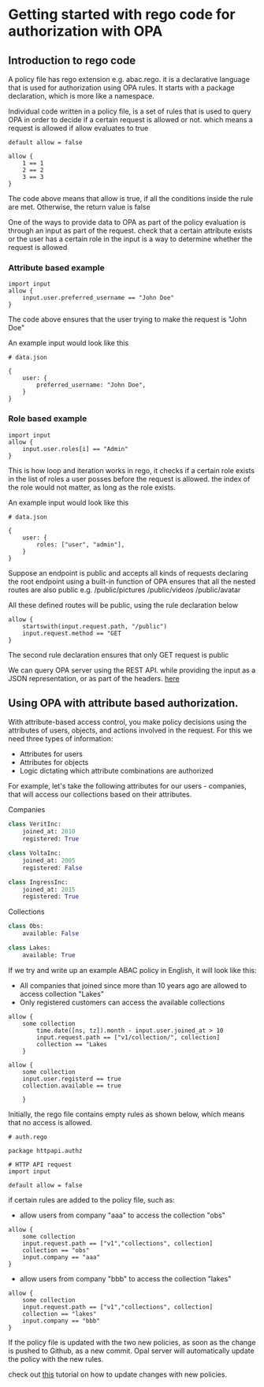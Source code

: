# Getting started with rego code for authorization with OPA

## Introduction to rego code

A policy file has rego extension e.g. abac.rego. it is a declarative language that is used for authorization using OPA rules.
It starts with a package declaration, which is more like a namespace.

Individual code written in a policy file, is a set of rules that is used to query OPA in order to decide if a certain request is allowed or not.
which means a request is allowed if allow evaluates to true
```
default allow = false

allow {
    1 == 1
    2 == 2
    3 == 3
}
```
The code above means that allow is true, if all the conditions inside the rule are met. Otherwise, the return value is false


One of the ways to provide data to OPA as part of the policy evaluation is through an input as part of the request.
check that a certain attribute exists or the user has a certain role in the input is a way to determine whether the request is allowed

### Attribute based example
```
import input
allow {
    input.user.preferred_username == "John Doe"
}
```
The code above ensures that the user trying to make the request is "John Doe"

An example input would look like this
```
# data.json

{
    user: {
        preferred_username: "John Doe",
    }
}
```

### Role based example
```
import input
allow {
    input.user.roles[i] == "Admin"
}
```
This is how loop and iteration works in rego, it checks if a certain role exists in the list of roles a user posses before the request is allowed.
the index of the role would not matter, as long as the role exists.

An example input would look like this
```
# data.json

{
    user: {
        roles: ["user", "admin"],
    }
}
```


Suppose an endpoint is public and accepts all kinds of requests
    declaring the root endpoint using a built-in function of OPA ensures that all the nested routes are also public e.g. 
/public/pictures
/public/videos
/public/avatar

All these defined routes will be public, using the rule declaration below

```
allow {
    startswith(input.request.path, "/public")
    input.request.method == "GET
}
```
The second rule declaration ensures that only GET request is public

We can query OPA server using the REST API. while providing the input as a JSON representation, or as part of the headers. [here](http://localhost:8181/v1/data/policy/allow)

## Using OPA with attribute based authorization.

With attribute-based access control, you make policy decisions using the attributes of users, objects, and actions involved in the request. For this we need three types of information:

* Attributes for users
* Attributes for objects
* Logic dictating which attribute combinations are authorized

For example, let's take the following attributes for our users - companies, that will access our collections based on their attributes.


Companies

```python
class VeritInc:
    joined_at: 2010
    registered: True
```

```python
class VoltaInc:
    joined_at: 2005
    registered: False
```
    
```python
class IngressInc:
    joined_at: 2015
    registered: True
```

Collections
```python
class Obs:
    available: False
```

```python
class Lakes:
    available: True
```

If we try and write up an example ABAC policy in English, it will look like this:
* All companies that joined since more than 10 years ago are allowed to access collection "Lakes"
* Only registered customers can access the available collections

```
allow {
    some collection
        time.date([ns, tz]).month - input.user.joined_at > 10
        input.request.path == ["v1/collection/", collection]
        collection == "Lakes
    }
```

```
allow {
    some collection
    input.user.registerd == true
    collection.available == true
        
    }
```

Initially, the rego file contains empty rules as shown below, which means that no access is allowed. 
```
# auth.rego

package httpapi.authz

# HTTP API request
import input

default allow = false
```

if certain rules are added to the policy file, such as:
* allow users from company "aaa" to access the collection "obs"

```
allow {
    some collection
    input.request.path == ["v1","collections", collection]
    collection == "obs"
    input.company == "aaa"
}
```

* allow users from company "bbb" to access the collection "lakes"

```
allow {
    some collection
    input.request.path == ["v1","collections", collection]
    collection == "lakes"
    input.company == "bbb"
}
```

If the policy file is updated with the two new policies, as soon as the change is pushed to Github, as a new commit. Opal server will automatically update the policy with the new rules.

check out [this](https://github.com/r-scheele/pygeoapi-dev-mod/blob/opal-server-configuration/HOWTO/simple-opal-setup.md) tutorial on how to update changes with new policies.